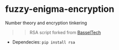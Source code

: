 # fuzzy-enigma-encryption
Number theory and encryption tinkering 

>> RSA script forked from [BasselTech](https://www.youtube.com/watch?v=txz8wYLITGk&ab_channel=BasselTech)<br>

- Dependecies:
`pip install rsa`
